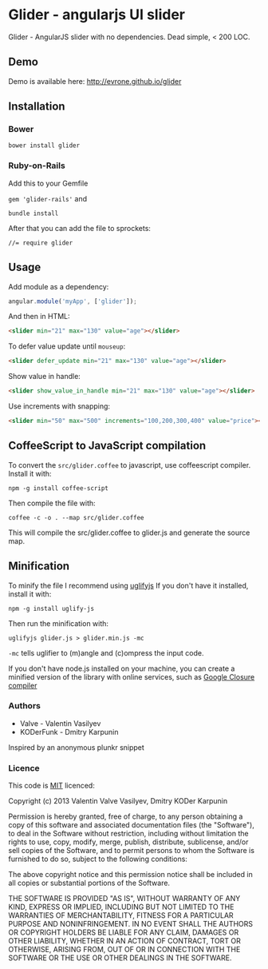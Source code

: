 # Glider - angularjs UI slider

Glider - AngularJS slider with no dependencies. Dead simple, < 200 LOC.

## Demo

Demo is available here: http://evrone.github.io/glider

## Installation

### Bower

`bower install glider`

### Ruby-on-Rails

Add this to your Gemfile

`
gem 'glider-rails'
`
and

`bundle install`

After that you can add the file to sprockets:

` //= require glider `

## Usage

Add module as a dependency:

```javascript
angular.module('myApp', ['glider']);
```

And then in HTML:

```html
<slider min="21" max="130" value="age"></slider>
```

To defer value update until `mouseup`:

```html
<slider defer_update min="21" max="130" value="age"></slider>
```

Show value in handle:

```html
<slider show_value_in_handle min="21" max="130" value="age"></slider>
```

Use increments with snapping:

```html
<slider min="50" max="500" increments="100,200,300,400" value="price"></slider>
```

## CoffeeScript to JavaScript compilation

To convert the `src/glider.coffee` to javascript, use coffeescript compiler.
Install it with:

```
npm -g install coffee-script
```

Then compile the file with:

```
coffee -c -o . --map src/glider.coffee
```

This will compile the src/glider.coffee to glider.js and generate the source map.

## Minification

To minify the file I recommend using [uglifyjs][uglifyjs]
If you don't have it installed, install it with:

```
npm -g install uglify-js
```

Then run the minification with:

```
uglifyjs glider.js > glider.min.js -mc
```

`-mc` tells uglifier to (m)angle and (c)ompress the input code.

If you don't have node.js installed on your machine, you can create a minified version of the library with
online services, such as [Google Closure compiler][closure]

### Authors

* Valve - Valentin Vasilyev
* KODerFunk - Dmitry Karpunin

Inspired by an anonymous plunkr snippet

### Licence

This code is [MIT][mit] licenced:

Copyright (c) 2013 Valentin Valve Vasilyev, Dmitry KODer Karpunin

Permission is hereby granted, free of charge, to any person obtaining a copy of this software and associated documentation files (the "Software"), to deal in the Software without restriction, including without limitation the rights to use, copy, modify, merge, publish, distribute, sublicense, and/or sell copies of the Software, and to permit persons to whom the Software is furnished to do so, subject to the following conditions:

The above copyright notice and this permission notice shall be included in all copies or substantial portions of the Software.

THE SOFTWARE IS PROVIDED "AS IS", WITHOUT WARRANTY OF ANY KIND, EXPRESS OR IMPLIED, INCLUDING BUT NOT LIMITED TO THE WARRANTIES OF MERCHANTABILITY, FITNESS FOR A PARTICULAR PURPOSE AND NONINFRINGEMENT. IN NO EVENT SHALL THE AUTHORS OR COPYRIGHT HOLDERS BE LIABLE FOR ANY CLAIM, DAMAGES OR OTHER LIABILITY, WHETHER IN AN ACTION OF CONTRACT, TORT OR OTHERWISE, ARISING FROM, OUT OF OR IN CONNECTION WITH THE SOFTWARE OR THE USE OR OTHER DEALINGS IN THE SOFTWARE.

[mit]: http://www.opensource.org/licenses/mit-license.php
[murmur]: http://en.wikipedia.org/wiki/MurmurHash
[research]: https://panopticlick.eff.org/browser-uniqueness.pdf
[phantomjs]: http://phantomjs.org/
[uglifyjs]: https://github.com/mishoo/UglifyJS
[closure]: http://closure-compiler.appspot.com
